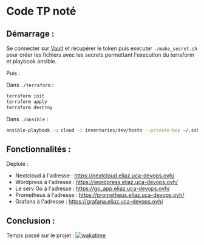 # Code TP noté

## Démarrage :

Se connecter sur [Vault](https://vault.edu.forestier.re/) et récupérer le token puis executer `./make_secret.sh` pour créer les fichiers avec les secrets permettant l'execution du terraform et playbook ansible.

Puis :

Dans `./terraform` :

```bash
terraform init
terraform apply
terraform destroy
```

Dans `./ansible` :

```bash
ansible-playbook -u cloud -i inventories/dev/hosts --private-key ~/.ssh/id_rsa main.yml
```

## Fonctionnalités :

Deploie :

- Nextcloud à l'adresse : https://nextcloud.eliaz.uca-devops.ovh/
- Wordpress à l'adresse : https://wordpress.eliaz.uca-devops.ovh/
- Le serv Go à l'adresse : https://go_app.eliaz.uca-devops.ovh/
- Prometheus à l'adresse : https://prometheus.eliaz.uca-devops.ovh/
- Grafana à l'adresse : https://grafana.eliaz.uca-devops.ovh/

## Conclusion :

Temps passé sur le projet :
[![wakatime](https://wakatime.com/badge/user/daf0cfff-7431-487e-b036-5476747df82f/project/018dc6cf-5a3b-4b11-bfe7-17def5bd8de2.svg)](https://wakatime.com/badge/user/daf0cfff-7431-487e-b036-5476747df82f/project/018dc6cf-5a3b-4b11-bfe7-17def5bd8de2)
